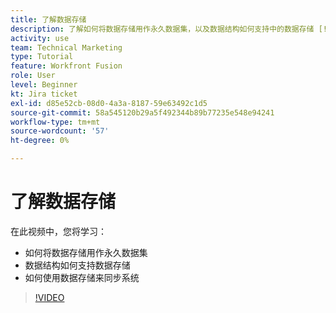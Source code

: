 ```yaml
---
title: 了解数据存储
description: 了解如何将数据存储用作永久数据集，以及数据结构如何支持中的数据存储 [!DNL Adobe Workfront Fusion].
activity: use
team: Technical Marketing
type: Tutorial
feature: Workfront Fusion
role: User
level: Beginner
kt: Jira ticket
exl-id: d85e52cb-08d0-4a3a-8187-59e63492c1d5
source-git-commit: 58a545120b29a5f492344b89b77235e548e94241
workflow-type: tm+mt
source-wordcount: '57'
ht-degree: 0%

---
```


# 了解数据存储

在此视频中，您将学习：

* 如何将数据存储用作永久数据集
* 数据结构如何支持数据存储
* 如何使用数据存储来同步系统

>[!VIDEO](https://video.tv.adobe.com/v/335295/?quality=12)

